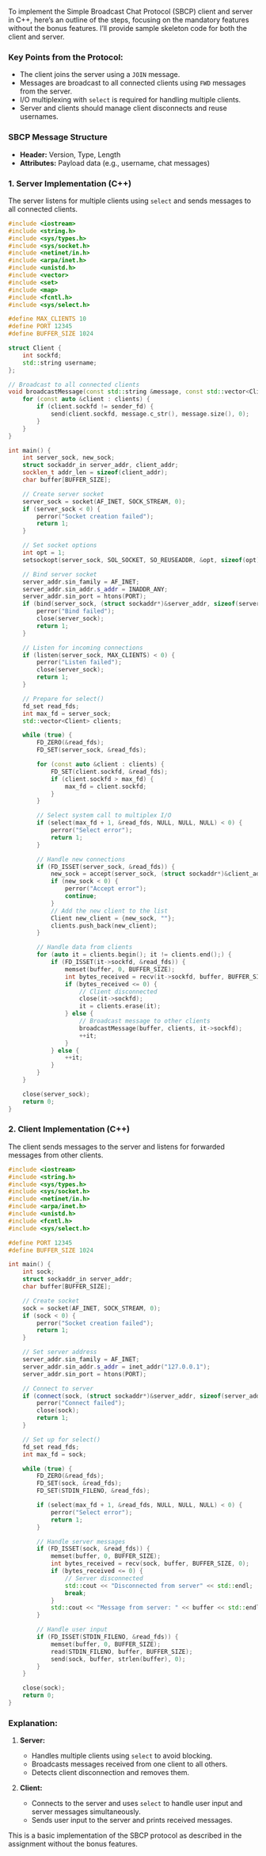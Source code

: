 To implement the Simple Broadcast Chat Protocol (SBCP) client and server in C++, here’s an outline of the steps, focusing on the mandatory features without the bonus features. I’ll provide sample skeleton code for both the client and server.

### Key Points from the Protocol:
- The client joins the server using a `JOIN` message.
- Messages are broadcast to all connected clients using `FWD` messages from the server.
- I/O multiplexing with `select` is required for handling multiple clients.
- Server and clients should manage client disconnects and reuse usernames.

### SBCP Message Structure
- **Header:** Version, Type, Length
- **Attributes:** Payload data (e.g., username, chat messages)

### 1. **Server Implementation (C++)**

The server listens for multiple clients using `select` and sends messages to all connected clients.

```cpp
#include <iostream>
#include <string.h>
#include <sys/types.h>
#include <sys/socket.h>
#include <netinet/in.h>
#include <arpa/inet.h>
#include <unistd.h>
#include <vector>
#include <set>
#include <map>
#include <fcntl.h>
#include <sys/select.h>

#define MAX_CLIENTS 10
#define PORT 12345
#define BUFFER_SIZE 1024

struct Client {
    int sockfd;
    std::string username;
};

// Broadcast to all connected clients
void broadcastMessage(const std::string &message, const std::vector<Client> &clients, int sender_fd) {
    for (const auto &client : clients) {
        if (client.sockfd != sender_fd) {
            send(client.sockfd, message.c_str(), message.size(), 0);
        }
    }
}

int main() {
    int server_sock, new_sock;
    struct sockaddr_in server_addr, client_addr;
    socklen_t addr_len = sizeof(client_addr);
    char buffer[BUFFER_SIZE];

    // Create server socket
    server_sock = socket(AF_INET, SOCK_STREAM, 0);
    if (server_sock < 0) {
        perror("Socket creation failed");
        return 1;
    }

    // Set socket options
    int opt = 1;
    setsockopt(server_sock, SOL_SOCKET, SO_REUSEADDR, &opt, sizeof(opt));

    // Bind server socket
    server_addr.sin_family = AF_INET;
    server_addr.sin_addr.s_addr = INADDR_ANY;
    server_addr.sin_port = htons(PORT);
    if (bind(server_sock, (struct sockaddr*)&server_addr, sizeof(server_addr)) < 0) {
        perror("Bind failed");
        close(server_sock);
        return 1;
    }

    // Listen for incoming connections
    if (listen(server_sock, MAX_CLIENTS) < 0) {
        perror("Listen failed");
        close(server_sock);
        return 1;
    }

    // Prepare for select()
    fd_set read_fds;
    int max_fd = server_sock;
    std::vector<Client> clients;

    while (true) {
        FD_ZERO(&read_fds);
        FD_SET(server_sock, &read_fds);

        for (const auto &client : clients) {
            FD_SET(client.sockfd, &read_fds);
            if (client.sockfd > max_fd) {
                max_fd = client.sockfd;
            }
        }

        // Select system call to multiplex I/O
        if (select(max_fd + 1, &read_fds, NULL, NULL, NULL) < 0) {
            perror("Select error");
            return 1;
        }

        // Handle new connections
        if (FD_ISSET(server_sock, &read_fds)) {
            new_sock = accept(server_sock, (struct sockaddr*)&client_addr, &addr_len);
            if (new_sock < 0) {
                perror("Accept error");
                continue;
            }
            // Add the new client to the list
            Client new_client = {new_sock, ""};
            clients.push_back(new_client);
        }

        // Handle data from clients
        for (auto it = clients.begin(); it != clients.end();) {
            if (FD_ISSET(it->sockfd, &read_fds)) {
                memset(buffer, 0, BUFFER_SIZE);
                int bytes_received = recv(it->sockfd, buffer, BUFFER_SIZE, 0);
                if (bytes_received <= 0) {
                    // Client disconnected
                    close(it->sockfd);
                    it = clients.erase(it);
                } else {
                    // Broadcast message to other clients
                    broadcastMessage(buffer, clients, it->sockfd);
                    ++it;
                }
            } else {
                ++it;
            }
        }
    }

    close(server_sock);
    return 0;
}
```

### 2. **Client Implementation (C++)**

The client sends messages to the server and listens for forwarded messages from other clients.

```cpp
#include <iostream>
#include <string.h>
#include <sys/types.h>
#include <sys/socket.h>
#include <netinet/in.h>
#include <arpa/inet.h>
#include <unistd.h>
#include <fcntl.h>
#include <sys/select.h>

#define PORT 12345
#define BUFFER_SIZE 1024

int main() {
    int sock;
    struct sockaddr_in server_addr;
    char buffer[BUFFER_SIZE];

    // Create socket
    sock = socket(AF_INET, SOCK_STREAM, 0);
    if (sock < 0) {
        perror("Socket creation failed");
        return 1;
    }

    // Set server address
    server_addr.sin_family = AF_INET;
    server_addr.sin_addr.s_addr = inet_addr("127.0.0.1");
    server_addr.sin_port = htons(PORT);

    // Connect to server
    if (connect(sock, (struct sockaddr*)&server_addr, sizeof(server_addr)) < 0) {
        perror("Connect failed");
        close(sock);
        return 1;
    }

    // Set up for select()
    fd_set read_fds;
    int max_fd = sock;

    while (true) {
        FD_ZERO(&read_fds);
        FD_SET(sock, &read_fds);
        FD_SET(STDIN_FILENO, &read_fds);

        if (select(max_fd + 1, &read_fds, NULL, NULL, NULL) < 0) {
            perror("Select error");
            return 1;
        }

        // Handle server messages
        if (FD_ISSET(sock, &read_fds)) {
            memset(buffer, 0, BUFFER_SIZE);
            int bytes_received = recv(sock, buffer, BUFFER_SIZE, 0);
            if (bytes_received <= 0) {
                // Server disconnected
                std::cout << "Disconnected from server" << std::endl;
                break;
            }
            std::cout << "Message from server: " << buffer << std::endl;
        }

        // Handle user input
        if (FD_ISSET(STDIN_FILENO, &read_fds)) {
            memset(buffer, 0, BUFFER_SIZE);
            read(STDIN_FILENO, buffer, BUFFER_SIZE);
            send(sock, buffer, strlen(buffer), 0);
        }
    }

    close(sock);
    return 0;
}
```

### Explanation:
1. **Server:**
   - Handles multiple clients using `select` to avoid blocking.
   - Broadcasts messages received from one client to all others.
   - Detects client disconnection and removes them.

2. **Client:**
   - Connects to the server and uses `select` to handle user input and server messages simultaneously.
   - Sends user input to the server and prints received messages.

This is a basic implementation of the SBCP protocol as described in the assignment without the bonus features.